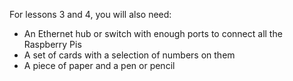 For lessons 3 and 4, you will also need: 

- An Ethernet hub or switch with enough ports to connect all the Raspberry Pis
- A set of cards with a selection of numbers on them 
- A piece of paper and a pen or pencil 

